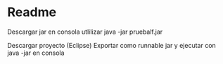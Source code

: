 # Readme

 Descargar jar
 en consola utlilizar java -jar pruebalf.jar

 Descargar proyecto (Eclipse)
 Exportar como runnable jar y ejecutar con java -jar en consola
